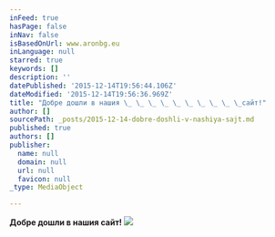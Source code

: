 ```yaml
---
inFeed: true
hasPage: false
inNav: false
isBasedOnUrl: www.aronbg.eu
inLanguage: null
starred: true
keywords: []
description: ''
datePublished: '2015-12-14T19:56:44.106Z'
dateModified: '2015-12-14T19:56:36.969Z'
title: "Добре дошли в нашия \_ \_ \_ \_ \_ \_ \_ \_ \_ \_сайт!"
author: []
sourcePath: _posts/2015-12-14-dobre-doshli-v-nashiya-sajt.md
published: true
authors: []
publisher:
  name: null
  domain: null
  url: null
  favicon: null
_type: MediaObject

---
```

**Добре дошли в нашия сайт!**
![](https://s3-us-west-2.amazonaws.com/the-grid-img/p/37392a15b229372e962f603cfe38762760c0b2e2.jpg)